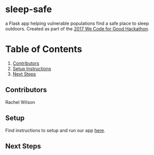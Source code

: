 # sleep-safe
a Flask app helping vulnerable populations find a safe place to sleep outdoors.  Created as part of the [2017 We Code for Good Hackathon](https://wecodeforgood2017.splashthat.com/).

# Table of Contents

1. [Contributors](#contributors)
2. [Setup Instructions](#setup)
3. [Next Steps](#next-steps)

## Contributors

Rachel Wilson




## Setup

Find instructions to setup and run our app [here](SETUP.md).

## Next Steps

